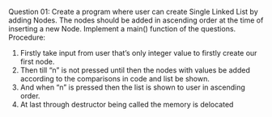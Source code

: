 
Question 01:
Create a program where user can create Single Linked List by adding Nodes. The nodes should be
added in ascending order at the time of inserting a new Node.
Implement a main() function of the questions.
Procedure:
1. Firstly take input from user that’s only integer value to firstly create our first node.
2. Then till “n” is not pressed until then the nodes with values be added according to the 
comparisons in code and list be shown.
3. And when “n” is pressed then the list is shown to user in ascending order.
4. At last through destructor being called the memory is delocated
